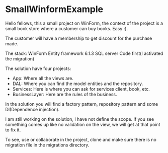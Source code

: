 # SmallWinformExample
Hello fellows, this a small project on WinForm, the context of the project is a small book store where a customer can buy books. Easy :).

The customer will have a membership to get discount for the purchase made.

The stack:
WinForm
Entity framework 6.1.3
SQL server
Code first(I activated the migration)

The solution have four projects:
- App: Where all the views are.
- DAL: Where you can find the model entities and the repository.
- Services: Here is where you can ask for services client, book, etc.
- BusinessLayer: Here are the rules of the business.

In the solution you will find a factory pattern, repository pattern and some DI(Dependence injection).

I am still working on the solution, I have not define the scope. If you see something comes up like no validation on the view, we will get at that point to fix it.

To see, use or collaborate in the project, clone and make sure there is no migration file in the migrations directory.
